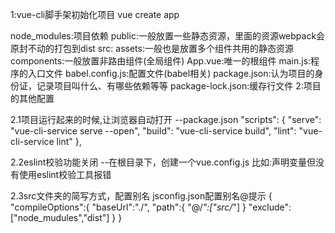 1:vue-cli脚手架初始化项目 vue create app

node_modules:项目依赖
public:一般放置一些静态资源，里面的资源webpack会原封不动的打包到dist
src:
    assets:一般也是放置多个组件共用的静态资源
    components:一般放置非路由组件(全局组件)
    App.vue:唯一的根组件
    main.js:程序的入口文件
babel.config.js:配置文件(babel相关)
package.json:认为项目的身份证，记录项目叫什么、有哪些依赖等等
package-lock.json:缓存行文件
2:项目的其他配置

2.1项目运行起来的时候,让浏览器自动打开
--package.json
"scripts": {
"serve": "vue-cli-service serve --open",
"build": "vue-cli-service build",
"lint": "vue-cli-service lint"
},

2.2eslint校验功能关闭
--在根目录下，创建一个vue.config.js
比如:声明变量但没有使用eslint校验工具报错

2.3src文件夹的简写方式，配置别名
jsconfig.json配置别名@提示
{
    "compileOptions":{
        "baseUrl":"./",
        "path":{
                "@/*":["src/*"]
                }
    "exclude":["node_mudules","dist"]
}
}
